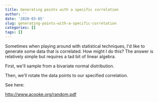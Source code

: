 ```yaml
---
title: Generating points with a specific correlation
author: ''
date: '2020-03-05'
slug: generating-points-with-a-specific-correlation
categories: []
tags: []
---
```


Sometimes when playing around with statistical techniques, I'd like to generate some data that is correlated. How might I do this? The answer is relatively simple but requires a tad bit of linear algebra.

First, we'll sample from a bivariate normal distribution.

Then, we'll rotate the data points to our specified correlation.

See here:

http://www.acooke.org/random.pdf